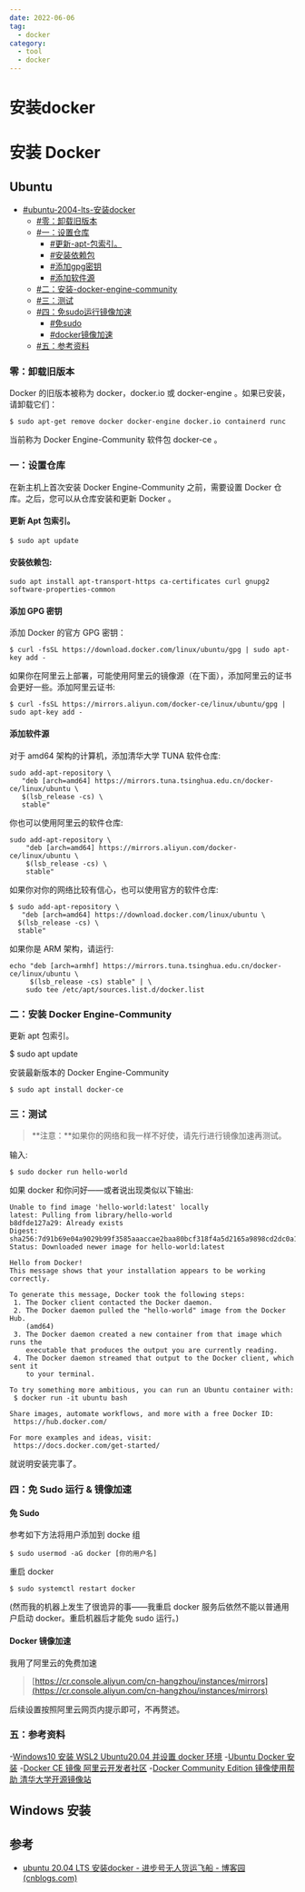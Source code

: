 ```yaml
---
date: 2022-06-06
tag:
  - docker
category:
  - tool
  - docker
---
```


# 安装docker

# 安装 Docker

## Ubuntu
* [#ubuntu-2004-lts-安装docker](.//)
	* [#零：卸载旧版本](.//)
	* [#一：设置仓库](.//)
		* [#更新-apt-包索引。](.//)
		* [#安装依赖包](.//)
		* [#添加gpg密钥](.//)
		* [#添加软件源](.//)
	* [#二：安装-docker-engine-community](.//)
	* [#三：测试](.//)
	* [#四：免sudo运行镜像加速](.//)
		* [#免sudo](.//)
		* [#docker镜像加速](.//)
	* [#五：参考资料](.//)

### 零：卸载旧版本

Docker 的旧版本被称为 docker，docker.io 或 docker-engine 。如果已安装，请卸载它们：

```
$ sudo apt-get remove docker docker-engine docker.io containerd runc
```

当前称为 Docker Engine-Community 软件包 docker-ce 。

### 一：设置仓库

在新主机上首次安装 Docker Engine-Community 之前，需要设置 Docker 仓库。之后，您可以从仓库安装和更新 Docker 。

#### 更新 Apt 包索引。

```
$ sudo apt update
```

#### 安装依赖包:

```
sudo apt install apt-transport-https ca-certificates curl gnupg2 software-properties-common
```

#### 添加 GPG 密钥

添加 Docker 的官方 GPG 密钥：

```
$ curl -fsSL https://download.docker.com/linux/ubuntu/gpg | sudo apt-key add -
```

如果你在阿里云上部署，可能使用阿里云的镜像源（在下面），添加阿里云的证书会更好一些。添加阿里云证书:

```
$ curl -fsSL https://mirrors.aliyun.com/docker-ce/linux/ubuntu/gpg | sudo apt-key add -
```

#### 添加软件源

对于 amd64 架构的计算机，添加清华大学 TUNA 软件仓库:

```
sudo add-apt-repository \
   "deb [arch=amd64] https://mirrors.tuna.tsinghua.edu.cn/docker-ce/linux/ubuntu \
   $(lsb_release -cs) \
   stable"
```

你也可以使用阿里云的软件仓库:

```
sudo add-apt-repository \
    "deb [arch=amd64] https://mirrors.aliyun.com/docker-ce/linux/ubuntu \
    $(lsb_release -cs) \
    stable"
```

如果你对你的网络比较有信心，也可以使用官方的软件仓库:

```
$ sudo add-apt-repository \
   "deb [arch=amd64] https://download.docker.com/linux/ubuntu \
  $(lsb_release -cs) \
  stable"
```

如果你是 ARM 架构，请运行:

```
echo "deb [arch=armhf] https://mirrors.tuna.tsinghua.edu.cn/docker-ce/linux/ubuntu \
     $(lsb_release -cs) stable" | \
    sudo tee /etc/apt/sources.list.d/docker.list
```

### 二：安装 Docker Engine-Community

更新 apt 包索引。

$ sudo apt update

安装最新版本的 Docker Engine-Community

```
$ sudo apt install docker-ce
```

### 三：测试

> **注意：**如果你的网络和我一样不好使，请先行进行镜像加速再测试。

输入:

```
$ sudo docker run hello-world
```

如果 docker 和你问好——或者说出现类似以下输出:

```
Unable to find image 'hello-world:latest' locally
latest: Pulling from library/hello-world
b8dfde127a29: Already exists 
Digest: sha256:7d91b69e04a9029b99f3585aaaccae2baa80bcf318f4a5d2165a9898cd2dc0a1
Status: Downloaded newer image for hello-world:latest

Hello from Docker!
This message shows that your installation appears to be working correctly.

To generate this message, Docker took the following steps:
 1. The Docker client contacted the Docker daemon.
 2. The Docker daemon pulled the "hello-world" image from the Docker Hub.
    (amd64)
 3. The Docker daemon created a new container from that image which runs the
    executable that produces the output you are currently reading.
 4. The Docker daemon streamed that output to the Docker client, which sent it
    to your terminal.

To try something more ambitious, you can run an Ubuntu container with:
 $ docker run -it ubuntu bash

Share images, automate workflows, and more with a free Docker ID:
 https://hub.docker.com/

For more examples and ideas, visit:
 https://docs.docker.com/get-started/
```

就说明安装完事了。

### 四：免 Sudo 运行 & 镜像加速

#### 免 Sudo

参考如下方法将用户添加到 docke 组

```
$ sudo usermod -aG docker [你的用户名]
```

重启 docker

```
$ sudo systemctl restart docker
```

(然而我的机器上发生了很诡异的事——我重启 docker 服务后依然不能以普通用户启动 docker。重启机器后才能免 sudo 运行。)

#### Docker 镜像加速

我用了阿里云的免费加速

> [https://cr.console.aliyun.com/cn-hangzhou/instances/mirrors](https://cr.console.aliyun.com/cn-hangzhou/instances/mirrors)

后续设置按照阿里云网页内提示即可，不再赘述。

### 五：参考资料

-[Windows10 安装 WSL2 Ubuntu20.04 并设置 docker 环境](https://blog.csdn.net/kingsleyluoxin/article/details/105725042)
-[Ubuntu Docker 安装](https://www.runoob.com/docker/ubuntu-docker-install.html)
-[Docker CE 镜像 阿里云开发者社区](https://developer.aliyun.com/mirror/docker-ce?spm=a2c6h.13651102.0.0.3e221b11TQHd3u)
-[Docker Community Edition 镜像使用帮助 清华大学开源镜像站](https://mirrors.tuna.tsinghua.edu.cn/help/docker-ce/)



## Windows 安装






## 参考

- [ubuntu 20.04 LTS 安装docker - 进步号无人货运飞船 - 博客园 (cnblogs.com)](https://www.cnblogs.com/songxi/p/12788249.html)
